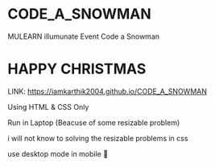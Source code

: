 # CODE_A_SNOWMAN

MULEARN illumunate Event
Code a Snowman
# HAPPY CHRISTMAS

LINK: https://iamkarthik2004.github.io/CODE_A_SNOWMAN

Using HTML & CSS Only


Run in Laptop (Beacuse of some resizable problem)

i will not know to solving the resizable problems in css

use desktop mode in mobile 🥲
